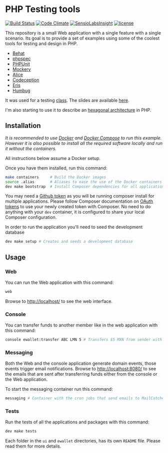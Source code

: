 # PHP Testing tools

[![Build Status](https://travis-ci.org/MontealegreLuis/php-testing-tools.svg?branch=master)](https://travis-ci.org/MontealegreLuis/php-testing-tools)
[![Code Climate](https://codeclimate.com/github/MontealegreLuis/php-testing-tools/badges/gpa.svg)](https://codeclimate.com/github/MontealegreLuis/php-testing-tools)
[![SensioLabsInsight](https://insight.sensiolabs.com/projects/b1fa13fc-3d1b-4b48-8bb1-4f0bb64d8a5b/mini.png)](https://insight.sensiolabs.com/projects/b1fa13fc-3d1b-4b48-8bb1-4f0bb64d8a5b)
[![license](https://img.shields.io/github/license/mashape/apistatus.svg?maxAge=2592000)](LICENSE)

This repository is a small Web application with a single feature with a single scenario. 
Its goal is to provide a set of examples using some of the coolest tools for testing and design in PHP.

* [Behat][4]
* [phpspec][5]
* [PHPUnit][6]
* [Mockery][7]
* [Alice][8]
* [Codeception][9]
* [Eris][10]
* [Humbug][11]

It was used for a testing [class][1]. The slides are available [here][2].

I'm also starting to use it to describe an [hexagonal architecture][12] in PHP.

## Installation

*It is recommended to use [Docker][16] and [Docker Compose][17] to run this example.
However it is also possible to install all the required software locally and run it without the containers.* 

All instructions below assume a Docker setup. 

Once you have them installed, run this command:

```bash
make containers     # Build the Docker images
source .alias       # Aliases to ease the use of the Docker containers
dev make bootstrap  # Install Composer dependencies for all applications
```

You may need a [Github token][14] as you will be running composer install for multiple applications.
Please follow Composer documentation on [OAuth tokens][18] to use your newly created token with Composer.
No need to do anything with your `dev` container, it is configured to share your local Composer configuration.

In order to run the application you'll need to seed the development database

```bash
dev make setup # Creates and seeds a development database
```

## Usage

### Web

You can run the Web application with this command:

```bash
web
```

Browse to [http://localhost/][13] to see the web interface.

### Console

You can transfer funds to another member like in the web application with this
command:

```bash
console ewallet:transfer ABC LMN 5 # Transfers $5 MXN from sender with ID ABC to recipient with ID LMN 
```

### Messaging

Both the Web and the console application generate domain events, those events trigger email notifications. 
Browse to [http://localhost:8080/][15] to see the emails that are sent after transferring funds either from the console or the Web application. 

To start the messaging container run this command:

```bash
messaging # Container with the cron jobs that send emails to MailCatcher based on the messages in RabbitMQ
```

### Tests

Run the tests of all the applications and packages with this command:

```bash
dev make tests
```

Each folder in the `ui` and `ewallet` directories, has its own `README` file. 
Please read them for more details.

[1]: http://escuela.it/cursos/php-web-congress-2015/
[2]: http://bit.ly/php-testing-tools
[4]: http://behat.readthedocs.org/en/latest/
[5]: http://www.phpspec.net/en/latest/
[6]: https://phpunit.de/
[7]: http://docs.mockery.io/en/latest/
[8]: https://github.com/nelmio/alice
[9]: http://codeception.com/
[10]: https://github.com/giorgiosironi/eris
[11]: https://github.com/padraic/humbug
[12]: http://alistair.cockburn.us/Hexagonal+architecture
[13]: http://localhost/
[14]: https://github.com/settings/tokens
[15]: http://localhost:8080/
[16]: https://www.docker.com/
[17]: https://docs.docker.com/compose/
[18]: https://getcomposer.org/doc/articles/troubleshooting.md#api-rate-limit-and-oauth-tokens
